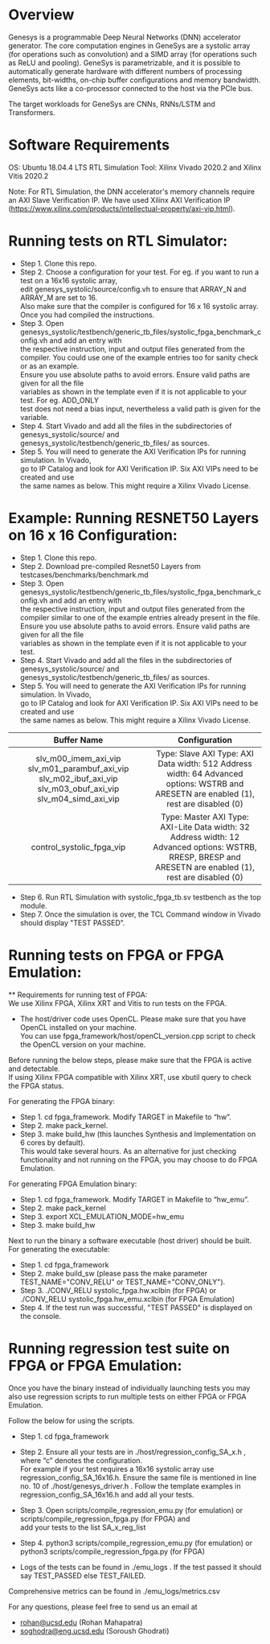 # Overview

Genesys is a programmable Deep Neural Networks (DNN) accelerator generator. The core computation engines in GeneSys
are a systolic array (for operations such as convolution) and a SIMD array (for operations such as ReLU and pooling). 
GeneSys is parametrizable, and it is possible to automatically generate hardware with different numbers of processing 
elements, bit-widths, on-chip buffer configurations and memory bandwidth. GeneSys acts like a co-processor connected
to the host via the PCIe bus.

The target workloads for GeneSys are CNNs, RNNs/LSTM and Transformers.

# Software Requirements

OS: Ubuntu 18.04.4 LTS
RTL Simulation Tool: Xilinx Vivado 2020.2 and Xilinx Vitis 2020.2

Note: For RTL Simulation, the DNN accelerator's memory channels require an AXI Slave Verification IP.
      We have used Xilinx AXI Verification IP (https://www.xilinx.com/products/intellectual-property/axi-vip.html).


# Running tests on RTL Simulator:

* Step 1. Clone this repo. <br />
* Step 2. Choose a configuration for your test. For eg. if you want to run a test on a 16x16 systolic array,  <br />
          edit genesys_systolic/source/config.vh to ensure that ARRAY_N and ARRAY_M are set to 16.  <br />
          Also make sure that the compiler is configured for 16 x 16 systolic array. Once you had compiled the instructions. 
* Step 3. Open genesys_systolic/testbench/generic_tb_files/systolic_fpga_benchmark_config.vh and add an entry with  <br />
          the respective instruction, input and output files generated from the compiler. You could use one of the example entries too for sanity check or as an example. <br />
          Ensure you use absolute paths to avoid errors. Ensure valid paths are given for all the file  <br /> variables as shown in the template even if it is not applicable to your test. For eg. ADD_ONLY  <br />
          test does not need a bias input, nevertheless a valid path is given for the variable.  <br />
* Step 4. Start Vivado and add all the files in the subdirectories of genesys_systolic/source/ and  <br />
          genesys_systolic/testbench/generic_tb_files/ as sources.  <br />
* Step 5. You will need to generate the AXI Verification IPs for running simulation. In Vivado,  <br />
          go to IP Catalog and look for AXI Verification IP. Six AXI VIPs need to be created and use  <br />
          the same names as below. This might require a Xilinx Vivado License. <br />

# Example: Running RESNET50 Layers on 16 x 16 Configuration:

* Step 1. Clone this repo. <br />
* Step 2. Download pre-compiled Resnet50 Layers from testcases/benchmarks/benchmark.md<br />
* Step 3. Open genesys_systolic/testbench/generic_tb_files/systolic_fpga_benchmark_config.vh and add an entry with  <br />
          the respective instruction, input and output files generated from the compiler similar to one of the example entries already present in the file. <br />
          Ensure you use absolute paths to avoid errors. Ensure valid paths are given for all the file  <br /> variables as shown in the template even if it is not applicable to your test.
* Step 4. Start Vivado and add all the files in the subdirectories of genesys_systolic/source/ and  <br />
          genesys_systolic/testbench/generic_tb_files/ as sources.  <br />
* Step 5. You will need to generate the AXI Verification IPs for running simulation. In Vivado,  <br />
          go to IP Catalog and look for AXI Verification IP. Six AXI VIPs need to be created and use  <br />
          the same names as below. This might require a Xilinx Vivado License. <br />


|                                                  **Buffer Name**                                                 |                                                                          **Configuration**                                                                         |
|:----------------------------------------------------------------------------------------------------------------:|:------------------------------------------------------------------------------------------------------------------------------------------------------------------:|
| slv_m00_imem_axi_vip  slv_m01_parambuf_axi_vip  slv_m02_ibuf_axi_vip  slv_m03_obuf_axi_vip  slv_m04_simd_axi_vip | Type: Slave  AXI Type: AXI  Data width: 512  Address width: 64  Advanced options: WSTRB and   ARESETN are enabled (1), rest   are disabled (0)                     |
| control_systolic_fpga_vip                                                                                        | Type: Master  AXI Type: AXI-Lite  Data width: 32  Address width: 12  Advanced options: WSTRB,   RRESP, BRESP and ARESETN are  enabled (1), rest are disabled   (0) |


* Step 6. Run RTL Simulation with systolic_fpga_tb.sv testbench as the top module.  <br />
* Step 7. Once the simulation is over, the TCL Command window in Vivado should display "TEST PASSED". <br />


# Running tests on FPGA or FPGA Emulation:

** Requirements for running test of FPGA:  <br />
We use Xilinx FPGA, Xilinx XRT and Vitis to run tests on the FPGA. <br />

* The host/driver code uses OpenCL. Please make sure that you have OpenCL installed on your machine.  <br />
  You can use fpga_framework/host/openCL_version.cpp script to check the OpenCL version on your machine. <br />

Before running the below steps, please make sure that the FPGA is active and detectable. <br />
If using Xilinx FPGA compatible with Xilinx XRT, use xbutil query to check the FPGA status. <br />

For generating the FPGA binary:

* Step 1. cd fpga_framework. Modify TARGET in Makefile to “hw”. <br />
* Step 2. make pack_kernel. <br />
* Step 3. make build_hw (this launches Synthesis and Implementation on 6 cores by default).  <br />
          This would take several hours. As an alternative for just checking functionality and not 
          running on the FPGA, you may choose to do FPGA Emulation.  <br />
          
For generating FPGA Emulation binary:

* Step 1. cd fpga_framework. Modify TARGET in Makefile to “hw_emu”. <br />
* Step 2. make pack_kernel <br />
* Step 3. export XCL_EMULATION_MODE=hw_emu <br />
* Step 3. make build_hw <br />

Next to run the binary a software executable (host driver) should be built. For generating the executable: 

* Step 1. cd fpga_framework <br />
* Step 2. make build_sw (please pass the make parameter TEST_NAME="CONV_RELU" or TEST_NAME="CONV_ONLY"). <br />
* Step 3. ./CONV_RELU systolic_fpga.hw.xclbin (for FPGA) or ./CONV_RELU systolic_fpga.hw_emu.xclbin (for FPGA Emulation) <br />
* Step 4. If the test run was successful, "TEST PASSED" is displayed on the console. <br />

# Running regression test suite on FPGA or FPGA Emulation:

Once you have the binary instead of individually launching tests you may also use regression scripts to run multiple tests on either FPGA or FPGA Emulation.  <br />

Follow the below for using the scripts.  <br />

* Step 1. cd fpga_framework <br />
* Step 2. Ensure all your tests are in ./host/regression_config_SA_<c>x<c>.h , where “c” denotes the  configuration. <br />
          For example if your test requires a 16x16 systolic array use regression_config_SA_16x16.h. Ensure the same file is mentioned in line no. 10 of ./host/genesys_driver.h . Follow the template examples in regression_config_SA_16x16.h and add all your tests. <br />

* Step 3. Open scripts/compile_regression_emu.py (for emulation) or  scripts/compile_regression_fpga.py (for FPGA) and  
          add your tests to the list SA_<c>x<c>_reg_list <br />

* Step 4. python3 scripts/compile_regression_emu.py (for emulation) or python3 scripts/compile_regression_fpga.py (for FPGA) <br />

* Logs of the tests can be found in ./emu_logs . If the test passed it should say TEST_PASSED else TEST_FAILED.  <br />

Comprehensive metrics can be found in ./emu_logs/metrics.csv  <br />

For any questions, please feel free to send us an email at <br />
* rohan@ucsd.edu (Rohan Mahapatra)  <br />
* soghodra@eng.ucsd.edu (Soroush Ghodrati) <br />
